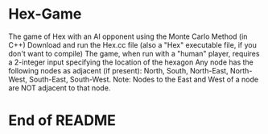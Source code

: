 # Hex-Game
The game of Hex with an AI opponent using the Monte Carlo Method (in C++)
Download and run the Hex.cc file (also a "Hex" executable file, if you don't want to compile)
The game, when run with a "human" player, requires a 2-integer input specifying the location of the hexagon
Any node has the following nodes as adjacent (if present): North, South, North-East, North-West, South-East, South-West.
Note: Nodes to the East and West of a node are NOT adjacent to that node.
# End of README
